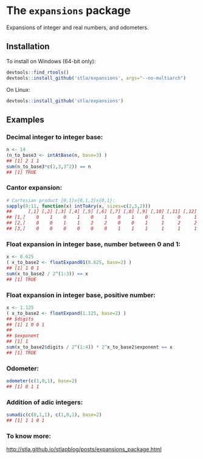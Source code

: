 # The `expansions` package
Expansions of integer and real numbers, and odometers.

## Installation

To install on Windows (64-bit only):

```r
devtools::find_rtools()
devtools::install_github('stla/expansions', args="--no-multiarch")
```

On Linux:

```r
devtools::install_github('stla/expansions')
```

## Examples 

### Decimal integer to integer base:


```r
n <- 14
(n_to_base3 <- intAtBase(n, base=3) )
## [1] 2 1 1
sum(n_to_base3*c(1,3,3^2)) == n
## [1] TRUE
```

### Cantor expansion:


```r
# Cartesian product {0,1}x{0,1,2}x{0,1}:
sapply(0:11, function(x) intToAry(x, sizes=c(2,3,2)))
##      [,1] [,2] [,3] [,4] [,5] [,6] [,7] [,8] [,9] [,10] [,11] [,12]
## [1,]    0    1    0    1    0    1    0    1    0     1     0     1
## [2,]    0    0    1    1    2    2    0    0    1     1     2     2
## [3,]    0    0    0    0    0    0    1    1    1     1     1     1
```

### Float expansion in integer base, number between 0 and 1:


```r
x <- 0.625
( x_to_base2 <- floatExpand01(0.625, base=2) )
## [1] 1 0 1
sum(x_to_base2 / 2^(1:3)) == x
## [1] TRUE
```

### Float expansion in integer base, positive number:


```r
x <- 1.125
( x_to_base2 <- floatExpand(1.125, base=2) )
## $digits
## [1] 1 0 0 1
## 
## $exponent
## [1] 1
sum(x_to_base2$digits / 2^(1:4)) * 2^x_to_base2$exponent == x
## [1] TRUE
```

### Odometer:


```r
odometer(c(1,0,1), base=2)
## [1] 0 1 1
```

### Addition of adic integers:


```r
sumadic(c(0,1,1), c(1,0,1), base=2)
## [1] 1 1 0 1
```

### To know more:


http://stla.github.io/stlapblog/posts/expansions_package.html
